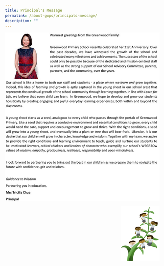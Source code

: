 ```yaml
---
title: Principal's Message
permalink: /about-gwps/principals-message/
description: ""
---
```

![](/images/P%20Message1024_1.jpg)


<img src="/images/Small%20logo/gwps%20children%20(1).png" 
     style="width:25%;float:right">